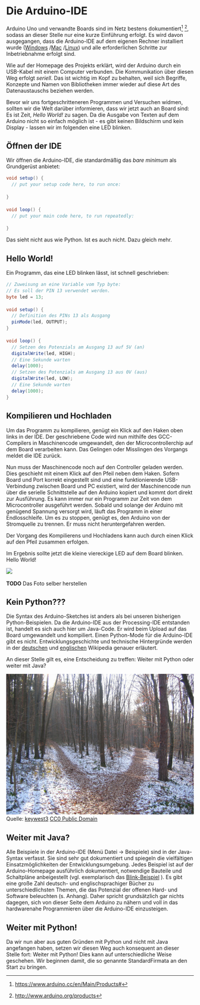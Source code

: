 # Die Arduino-IDE

Arduino Uno und verwandte Boards sind im Netz bestens dokumentiert[^1] [^2], sodass an dieser Stelle nur eine kurze Einführung erfolgt. Es wird davon ausgegangen, dass die Arduino-IDE auf dem eigenen Rechner installiert wurde ([Windows](https://www.arduino.cc/en/Guide/Windows#)
/[Mac](https://www.arduino.cc/en/Guide/MacOSX)
/[Linux](http://playground.arduino.cc/Learning/Linux)) und alle erforderlichen Schritte zur Inbetriebnahme erfolgt sind.

[^1]: https://www.arduino.cc/en/Main/Products#
[^2]: http://www.arduino.org/products

Wie auf der Homepage des Projekts erklärt, wird der Arduino durch ein USB-Kabel mit einem Computer verbunden. Die Kommunikation über diesen Weg erfolgt *seriell*. Das ist wichtig im Kopf zu behalten, weil sich Begriffe, Konzepte und Namen von Bibliotheken immer wieder auf diese Art des Datenaustauschs beziehen werden.

Bevor wir uns fortgeschritteneren Programmen und Versuchen widmen, sollten wir die Welt darüber informieren, dass wir jetzt auch an Board sind: Es ist Zeit, *Hello World!* zu sagen. Da die Ausgabe von Texten auf dem Arduino nicht so einfach möglich ist - es gibt keinen Bildschirm und kein Display - lassen wir im folgenden eine LED blinken.

## Öffnen der IDE

Wir öffnen die Arduino-IDE, die standardmäßig das *bare minimum* als Grundgerüst anbietet:

```java
void setup() {
  // put your setup code here, to run once:

}

void loop() {
  // put your main code here, to run repeatedly:

}
```

Das sieht nicht aus wie Python. Ist es auch nicht. Dazu gleich mehr. 

## Hello World!

Ein Programm, das eine LED blinken lässt, ist schnell geschrieben:

```java
// Zuweisung an eine Variable vom Typ byte:
// Es soll der PIN 13 verwendet werden.
byte led = 13;

void setup() {
  // Definition des PINs 13 als Ausgang
  pinMode(led, OUTPUT);
}

void loop() {
  // Setzen des Potenzials am Ausgang 13 auf 5V (an)
  digitalWrite(led, HIGH);  
  // Eine Sekunde warten
  delay(1000);         
  // Setzen des Potenzials am Ausgang 13 aus 0V (aus)
  digitalWrite(led, LOW);
  // Eine Sekunde warten    
  delay(1000);
}
```

## Kompilieren und Hochladen

Um das Programm zu kompilieren, genügt ein Klick auf den Haken oben links in der IDE. Der geschriebene Code wird nun mithilfe des GCC-Compilers in Maschinencode umgewandelt, den der Microcontrollerchip auf dem Board verarbeiten kann. Das Gelingen oder Misslingen des Vorgangs meldet die IDE zurück.

Nun muss der Maschinencode noch auf den Controller geladen werden. Dies geschieht mit einem Klick auf den Pfeil neben dem Haken. Sofern Board und Port korrekt eingestellt sind und eine funktionierende USB-Verbindung zwischen Board und PC existiert, wird der Maschinencode nun über die serielle Schnittstelle auf den Arduino kopiert und kommt dort direkt zur Ausführung. Es kann immer nur ein Programm zur Zeit von dem Microcontroller ausgeführt werden. Sobald und solange der Arduino mit genügend Spannung versorgt wird, läuft das Programm in einer Endlosschleife. Um es zu stoppen, genügt es, den Arduino von der Stromquelle zu trennen. Er muss nicht heruntergefahren werden.

Der Vorgang des Kompilierens und Hochladens kann auch durch einen Klick auf den Pfeil zusammen erfolgen.

Im Ergebnis sollte jetzt die kleine viereckige LED auf dem Board blinken. Hello World!

![
](http://www.wired.com/wp-content/uploads/blogs/geekdad/wp-content/uploads/2012/03/Arduino-LED-Overview.jpg)

**TODO** Das Foto selber herstellen

## Kein Python???

Die Syntax des Arduino-Sketches ist anders als bei unseren bisherigen Python-Beispielen. Da die Arduino-IDE aus der Processing-IDE entstanden ist, handelt es sich auch hier um Java-Code. Er wird beim Upload auf das Board umgewandelt und kompiliert. Einen Python-Mode für die Arduino-IDE gibt es nicht. Entwicklungsgeschichte und technische Hintergründe werden in der [deutschen](https://de.wikipedia.org/wiki/Arduino_%28Plattform%29)
und [englischen](https://en.wikipedia.org/wiki/Arduino) Wikipedia genauer erläutert.

An dieser Stelle gilt es, eine Entscheidung zu treffen: Weiter mit Python oder weiter mit Java?

![](../images/forest-path-238887_1280.jpg)
Quelle: [keywest3](https://pixabay.com/de/users/keywest3-122514/)
[CC0 Public Domain](https://creativecommons.org/publicdomain/zero/1.0/deed.de)

## Weiter mit Java?

Alle Beispiele in der Arduino-IDE (Menü Datei -> Beispiele) sind in der Java-Syntax verfasst. Sie sind sehr gut dokumentiert und spiegeln die vielfältigen Einsatzmöglichkeiten der Entwicklungsumgebung. Jedes Beispiel ist auf der Arduino-Homepage ausführlich dokumentiert, notwendige Bauteile und Schaltpläne anbeigestellt (vgl. exemplarisch das [Blink-Beispiel](https://www.arduino.cc/en/Tutorial/Blink)
). Es gibt eine große Zahl deutsch- und englischsprachiger Bücher zu unterschiedlichsten Themen, die das Potenzial der offenen Hard- und Software beleuchten (s. Anhang). Daher spricht grundsätzlich gar nichts dagegen, sich von dieser Seite dem Arduino zu nähern und voll in das hardwarenahe Programmieren über die Arduino-IDE einzusteigen.

## Weiter mit Python!

Da wir nun aber aus guten Gründen mit Python und nicht mit Java angefangen haben, setzen wir diesen Weg auch konsequent an dieser Stelle fort: Weiter mit Python! Dies kann auf unterschiedliche Weise geschehen. Wir beginnen damit, die so genannte StandardFirmata an den Start zu bringen.